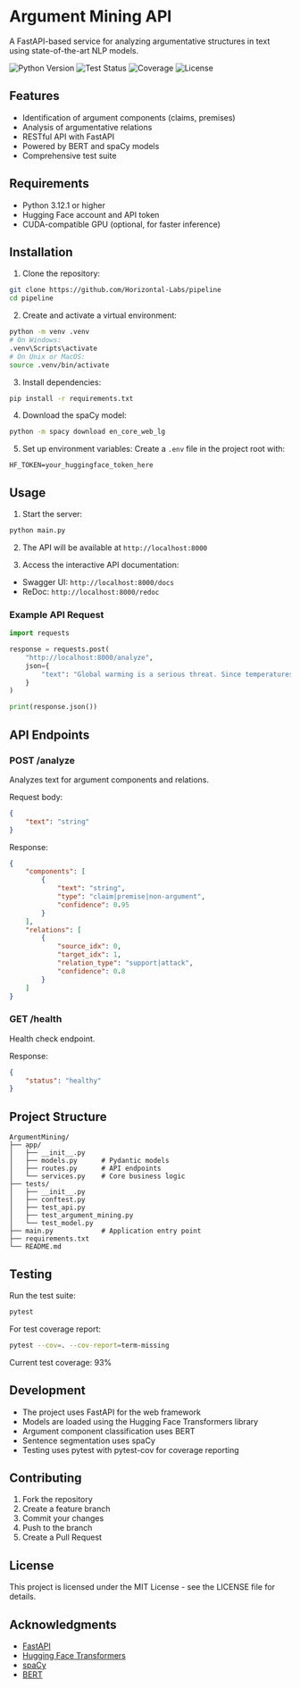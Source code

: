 # Argument Mining API

A FastAPI-based service for analyzing argumentative structures in text using state-of-the-art NLP models.

![Python Version](https://img.shields.io/badge/python-3.12.1-blue.svg)
![Test Status](https://img.shields.io/badge/tests-passing-brightgreen.svg)
![Coverage](https://img.shields.io/badge/coverage-93%25-brightgreen.svg)
![License](https://img.shields.io/badge/license-MIT-blue.svg)

## Features

- Identification of argument components (claims, premises)
- Analysis of argumentative relations
- RESTful API with FastAPI
- Powered by BERT and spaCy models
- Comprehensive test suite

## Requirements

- Python 3.12.1 or higher
- Hugging Face account and API token
- CUDA-compatible GPU (optional, for faster inference)

## Installation

1. Clone the repository:
```bash
git clone https://github.com/Horizontal-Labs/pipeline
cd pipeline
```

2. Create and activate a virtual environment:
```bash
python -m venv .venv
# On Windows:
.venv\Scripts\activate
# On Unix or MacOS:
source .venv/bin/activate
```

3. Install dependencies:
```bash
pip install -r requirements.txt
```

4. Download the spaCy model:
```bash
python -m spacy download en_core_web_lg
```

5. Set up environment variables:
Create a `.env` file in the project root with:
```
HF_TOKEN=your_huggingface_token_here
```

## Usage

1. Start the server:
```bash
python main.py
```

2. The API will be available at `http://localhost:8000`

3. Access the interactive API documentation:
- Swagger UI: `http://localhost:8000/docs`
- ReDoc: `http://localhost:8000/redoc`

### Example API Request

```python
import requests

response = requests.post(
    "http://localhost:8000/analyze",
    json={
        "text": "Global warming is a serious threat. Since temperatures are rising worldwide, we need to act now."
    }
)

print(response.json())
```

## API Endpoints

### POST /analyze
Analyzes text for argument components and relations.

Request body:
```json
{
    "text": "string"
}
```

Response:
```json
{
    "components": [
        {
            "text": "string",
            "type": "claim|premise|non-argument",
            "confidence": 0.95
        }
    ],
    "relations": [
        {
            "source_idx": 0,
            "target_idx": 1,
            "relation_type": "support|attack",
            "confidence": 0.8
        }
    ]
}
```

### GET /health
Health check endpoint.

Response:
```json
{
    "status": "healthy"
}
```

## Project Structure

```
ArgumentMining/
├── app/
│   ├── __init__.py
│   ├── models.py      # Pydantic models
│   ├── routes.py      # API endpoints
│   └── services.py    # Core business logic
├── tests/
│   ├── __init__.py
│   ├── conftest.py
│   ├── test_api.py
│   ├── test_argument_mining.py
│   └── test_model.py
├── main.py            # Application entry point
├── requirements.txt
└── README.md
```

## Testing

Run the test suite:
```bash
pytest
```

For test coverage report:
```bash
pytest --cov=. --cov-report=term-missing
```

Current test coverage: 93%

## Development

- The project uses FastAPI for the web framework
- Models are loaded using the Hugging Face Transformers library
- Argument component classification uses BERT
- Sentence segmentation uses spaCy
- Testing uses pytest with pytest-cov for coverage reporting

## Contributing

1. Fork the repository
2. Create a feature branch
3. Commit your changes
4. Push to the branch
5. Create a Pull Request

## License

This project is licensed under the MIT License - see the LICENSE file for details.

## Acknowledgments

- [FastAPI](https://fastapi.tiangolo.com/)
- [Hugging Face Transformers](https://huggingface.co/transformers/)
- [spaCy](https://spacy.io/)
- [BERT](https://github.com/google-research/bert)